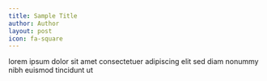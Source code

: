 ```yaml
---
title: Sample Title
author: Author
layout: post
icon: fa-square
---
```

lorem ipsum dolor sit amet consectetuer adipiscing elit sed diam nonummy nibh euismod tincidunt ut
